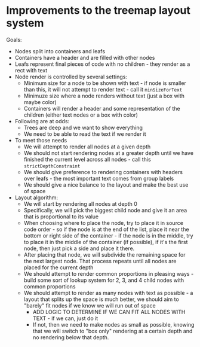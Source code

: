# Improvements to the treemap layout system

Goals:

- Nodes split into containers and leafs
- Containers have a header and are filled with other nodes
- Leafs represent final pieces of code with no children - they render as a rect with text
- Node render is controlled by several settings:
  - Minimum size for a node to be shown with text - if node is smaller than this, it will not attempt to render text - call it `minSizeForText`
  - Minimuze size where a node renders without text (just a box with maybe color)
  - Containers will render a header and some representation of the children (either text nodes or a box with color)
- Following are at odds:
  - Trees are deep and we want to show everything
  - We need to be able to read the text if we render it
- To meet those needs
  - We will attempt to render all nodes at a given depth
  - We should not start rendering nodes at a greater depth until we have finished the current level across all nodes - call this `strictDepthConstraint`
  - We should give preference to rendering containers with headers over leafs - the most important text comes from group labels
  - We should give a nice balance to the layout and make the best use of space
- Layout algorithm:
  - We will start by rendering all nodes at depth 0
  - Specifically, we will pick the biggest child node and give it an area that is proportional to its value
  - When choosing where to place the node, try to place it in source code order - so if the node is at the end of the list, place it near the bottom or right side of the container - if the node is in the middle, try to place it in the middle of the container (if possible), if it's the first node, then just pick a side and place it there.
  - After placing that node, we will subdivide the remaining space for the next largest node. That process repeats until all nodes are placed for the current depth
  - We should attempt to render common proportions in pleasing ways - build some sort of lookup system for 2, 3, and 4 child nodes with common proportions
  - We should attempt to render as many nodes with text as possible - a layout that splits up the space is much better, we should aim to "barely" fit nodes if we know we will run out of space
    - ADD LOGIC TO DETERMINE IF WE CAN FIT ALL NODES WITH TEXT - if we can, just do it
    - If not, then we need to make nodes as small as possible, knowing that we will switch to "box only" rendering at a certain depth and no rendering below that depth.
